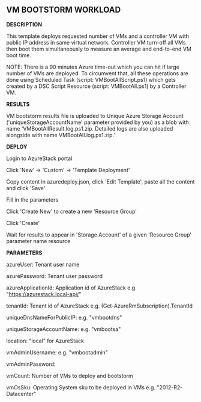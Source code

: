 ## VM BOOTSTORM WORKLOAD ##

<b>DESCRIPTION</b>

This template deploys requested number of VMs and a controller VM with public IP address in same virtual network. Controller VM turn-off all VMs then boot them simultaneously to measure an average and end-to-end VM boot time.

NOTE: There is a 90 minutes Azure time-out which you can hit if large number of VMs are deployed. To circumvent that, all these operations are done using Scheduled Task (script: VMBootAllScript.ps1) which gets created by a DSC Script Resource (script: VMBootAll.ps1) by a Controller VM.


<b>RESULTS</b>

VM bootstorm results file is uploaded to Unique Azure Storage Account ('uniqueStorageAccountName' parameter provided by you) as a blob with name 'VMBootAllResult.log.ps1.zip. Detailed logs are also uploaded alongside with name VMBootAll.log.ps1.zip.'


<b>DEPLOY</b>

Login to AzureStack portal

Click 'New' -> 'Custom' -> 'Template Deployment'

Copy content in azuredeploy.json, click 'Edit Template', paste all the content and click 'Save'

Fill in the parameters

Click 'Create New' to create a new 'Resource Group'

Click 'Create'

Wait for results to appear in 'Storage Account' of a given 'Resource Group' parameter name resource


<b>PARAMETERS</b>

azureUser: Tenant user name

azurePassword: Tenant user password

azureApplicationId: Application id of AzureStack e.g. "https://azurestack.local-api/"

tenantId: Tenant id of AzureStack e.g. (Get-AzureRmSubscription).TenantId

uniqueDnsNameForPublicIP: <Choose any string value unique across Azure> e.g. "vmbootdns"

uniqueStorageAccountName: <Choose any string value unique across Azure> e.g. "vmbootsa"

location: "local" for AzureStack

vmAdminUsername: <Your VM admin username> e.g. "vmbootadmin"

vmAdminPassword: <Your VM secure admin password>

vmCount: Number of VMs to deploy and bootstorm

vmOsSku: Operating System sku to be deployed in VMs e.g. "2012-R2-Datacenter"